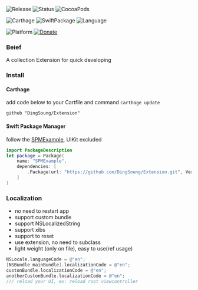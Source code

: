 ![Release](https://img.shields.io/github/release/DingSoung/Extension.svg)
![Status](https://travis-ci.org/DingSoung/Extension.svg?branch=master)
![CocoaPods](https://img.shields.io/cocoapods/v/Extension.svg)

![Carthage](https://img.shields.io/badge/Carthage-compatible-5CC9F5.svg?style=flat)
![SwiftPackage](https://img.shields.io/badge/SwiftPackage-compatible-E66848.svg?style=flat)
![Language](https://img.shields.io/badge/Swift-3.1-FFAC45.svg?style=flat)

![Platform](http://img.shields.io/badge/Platform-iOS-E9C2BD.svg?style=flat)
[![Donate](https://img.shields.io/badge/Donate-PayPal-9EA59D.svg)](https://paypal.me/DingSongwen)

### Beief

 A collection Extension for quick developing

### Install
#### Carthage

add code below to your Cartfile and command `carthage update`

```shell
github "DingSoung/Extension"
```

#### Swift Package Manager

follow the [SPMExample](https://github.com/DingSoung/SPMExample), UIKit excluded

```swift
import PackageDescription
let package = Package(
    name: "SPMExample",
    dependencies: [
        .Package(url: "https://github.com/DingSoung/Extension.git", Version(0,6,0)),
    ]
)
```

### Localization

- no need to restart app
- support custom bundle
- support NSLocalizedString
- support xibs
- support to reset
- use extension, no need to subclass
- light weight (only on file), easy to use(ref usage)



```objective-c
NSLocale.languageCode = @"en";
[NSBundle mainBundle].localizationCode = @"en";
custonBundle.localizationCode = @"en";
anotherCustonBundle.localizationCode = @"en";
/// reload your UI, ex: reload root viewcontroller
```
